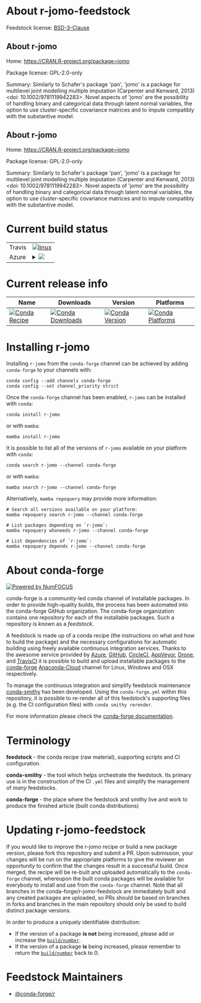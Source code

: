 About r-jomo-feedstock
======================

Feedstock license: [BSD-3-Clause](https://github.com/conda-forge/r-jomo-feedstock/blob/main/LICENSE.txt)


About r-jomo
------------

Home: https://CRAN.R-project.org/package=jomo

Package license: GPL-2.0-only

Summary: Similarly to Schafer's package 'pan', 'jomo' is a package for multilevel joint modelling multiple imputation (Carpenter and Kenward, 2013) <doi: 10.1002/9781119942283>. Novel aspects of 'jomo' are the possibility of handling binary and categorical data through latent normal variables, the option to use cluster-specific covariance matrices and to impute compatibly with the substantive model. 

About r-jomo
------------

Home: https://CRAN.R-project.org/package=jomo

Package license: GPL-2.0-only

Summary: Similarly to Schafer's package 'pan', 'jomo' is a package for multilevel joint modelling multiple imputation (Carpenter and Kenward, 2013) <doi: 10.1002/9781119942283>. Novel aspects of 'jomo' are the possibility of handling binary and categorical data through latent normal variables, the option to use cluster-specific covariance matrices and to impute compatibly with the substantive model. 

Current build status
====================


<table><tr>
    <td>Travis</td>
    <td>
      <a href="https://app.travis-ci.com/conda-forge/r-jomo-feedstock">
        <img alt="linux" src="https://img.shields.io/travis/com/conda-forge/r-jomo-feedstock/main.svg?label=Linux">
      </a>
    </td>
  </tr>
    
  <tr>
    <td>Azure</td>
    <td>
      <details>
        <summary>
          <a href="https://dev.azure.com/conda-forge/feedstock-builds/_build/latest?definitionId=1273&branchName=main">
            <img src="https://dev.azure.com/conda-forge/feedstock-builds/_apis/build/status/r-jomo-feedstock?branchName=main">
          </a>
        </summary>
        <table>
          <thead><tr><th>Variant</th><th>Status</th></tr></thead>
          <tbody><tr>
              <td>linux_64_r_base4.2</td>
              <td>
                <a href="https://dev.azure.com/conda-forge/feedstock-builds/_build/latest?definitionId=1273&branchName=main">
                  <img src="https://dev.azure.com/conda-forge/feedstock-builds/_apis/build/status/r-jomo-feedstock?branchName=main&jobName=linux&configuration=linux%20linux_64_r_base4.2" alt="variant">
                </a>
              </td>
            </tr><tr>
              <td>linux_64_r_base4.3</td>
              <td>
                <a href="https://dev.azure.com/conda-forge/feedstock-builds/_build/latest?definitionId=1273&branchName=main">
                  <img src="https://dev.azure.com/conda-forge/feedstock-builds/_apis/build/status/r-jomo-feedstock?branchName=main&jobName=linux&configuration=linux%20linux_64_r_base4.3" alt="variant">
                </a>
              </td>
            </tr><tr>
              <td>linux_aarch64_r_base4.2</td>
              <td>
                <a href="https://dev.azure.com/conda-forge/feedstock-builds/_build/latest?definitionId=1273&branchName=main">
                  <img src="https://dev.azure.com/conda-forge/feedstock-builds/_apis/build/status/r-jomo-feedstock?branchName=main&jobName=linux&configuration=linux%20linux_aarch64_r_base4.2" alt="variant">
                </a>
              </td>
            </tr><tr>
              <td>linux_aarch64_r_base4.3</td>
              <td>
                <a href="https://dev.azure.com/conda-forge/feedstock-builds/_build/latest?definitionId=1273&branchName=main">
                  <img src="https://dev.azure.com/conda-forge/feedstock-builds/_apis/build/status/r-jomo-feedstock?branchName=main&jobName=linux&configuration=linux%20linux_aarch64_r_base4.3" alt="variant">
                </a>
              </td>
            </tr><tr>
              <td>linux_ppc64le_r_base4.2</td>
              <td>
                <a href="https://dev.azure.com/conda-forge/feedstock-builds/_build/latest?definitionId=1273&branchName=main">
                  <img src="https://dev.azure.com/conda-forge/feedstock-builds/_apis/build/status/r-jomo-feedstock?branchName=main&jobName=linux&configuration=linux%20linux_ppc64le_r_base4.2" alt="variant">
                </a>
              </td>
            </tr><tr>
              <td>linux_ppc64le_r_base4.3</td>
              <td>
                <a href="https://dev.azure.com/conda-forge/feedstock-builds/_build/latest?definitionId=1273&branchName=main">
                  <img src="https://dev.azure.com/conda-forge/feedstock-builds/_apis/build/status/r-jomo-feedstock?branchName=main&jobName=linux&configuration=linux%20linux_ppc64le_r_base4.3" alt="variant">
                </a>
              </td>
            </tr><tr>
              <td>osx_64_r_base4.2</td>
              <td>
                <a href="https://dev.azure.com/conda-forge/feedstock-builds/_build/latest?definitionId=1273&branchName=main">
                  <img src="https://dev.azure.com/conda-forge/feedstock-builds/_apis/build/status/r-jomo-feedstock?branchName=main&jobName=osx&configuration=osx%20osx_64_r_base4.2" alt="variant">
                </a>
              </td>
            </tr><tr>
              <td>osx_64_r_base4.3</td>
              <td>
                <a href="https://dev.azure.com/conda-forge/feedstock-builds/_build/latest?definitionId=1273&branchName=main">
                  <img src="https://dev.azure.com/conda-forge/feedstock-builds/_apis/build/status/r-jomo-feedstock?branchName=main&jobName=osx&configuration=osx%20osx_64_r_base4.3" alt="variant">
                </a>
              </td>
            </tr><tr>
              <td>win_64</td>
              <td>
                <a href="https://dev.azure.com/conda-forge/feedstock-builds/_build/latest?definitionId=1273&branchName=main">
                  <img src="https://dev.azure.com/conda-forge/feedstock-builds/_apis/build/status/r-jomo-feedstock?branchName=main&jobName=win&configuration=win%20win_64_" alt="variant">
                </a>
              </td>
            </tr>
          </tbody>
        </table>
      </details>
    </td>
  </tr>
</table>

Current release info
====================

| Name | Downloads | Version | Platforms |
| --- | --- | --- | --- |
| [![Conda Recipe](https://img.shields.io/badge/recipe-r--jomo-green.svg)](https://anaconda.org/conda-forge/r-jomo) | [![Conda Downloads](https://img.shields.io/conda/dn/conda-forge/r-jomo.svg)](https://anaconda.org/conda-forge/r-jomo) | [![Conda Version](https://img.shields.io/conda/vn/conda-forge/r-jomo.svg)](https://anaconda.org/conda-forge/r-jomo) | [![Conda Platforms](https://img.shields.io/conda/pn/conda-forge/r-jomo.svg)](https://anaconda.org/conda-forge/r-jomo) |

Installing r-jomo
=================

Installing `r-jomo` from the `conda-forge` channel can be achieved by adding `conda-forge` to your channels with:

```
conda config --add channels conda-forge
conda config --set channel_priority strict
```

Once the `conda-forge` channel has been enabled, `r-jomo` can be installed with `conda`:

```
conda install r-jomo
```

or with `mamba`:

```
mamba install r-jomo
```

It is possible to list all of the versions of `r-jomo` available on your platform with `conda`:

```
conda search r-jomo --channel conda-forge
```

or with `mamba`:

```
mamba search r-jomo --channel conda-forge
```

Alternatively, `mamba repoquery` may provide more information:

```
# Search all versions available on your platform:
mamba repoquery search r-jomo --channel conda-forge

# List packages depending on `r-jomo`:
mamba repoquery whoneeds r-jomo --channel conda-forge

# List dependencies of `r-jomo`:
mamba repoquery depends r-jomo --channel conda-forge
```


About conda-forge
=================

[![Powered by
NumFOCUS](https://img.shields.io/badge/powered%20by-NumFOCUS-orange.svg?style=flat&colorA=E1523D&colorB=007D8A)](https://numfocus.org)

conda-forge is a community-led conda channel of installable packages.
In order to provide high-quality builds, the process has been automated into the
conda-forge GitHub organization. The conda-forge organization contains one repository
for each of the installable packages. Such a repository is known as a *feedstock*.

A feedstock is made up of a conda recipe (the instructions on what and how to build
the package) and the necessary configurations for automatic building using freely
available continuous integration services. Thanks to the awesome service provided by
[Azure](https://azure.microsoft.com/en-us/services/devops/), [GitHub](https://github.com/),
[CircleCI](https://circleci.com/), [AppVeyor](https://www.appveyor.com/),
[Drone](https://cloud.drone.io/welcome), and [TravisCI](https://travis-ci.com/)
it is possible to build and upload installable packages to the
[conda-forge](https://anaconda.org/conda-forge) [Anaconda-Cloud](https://anaconda.org/)
channel for Linux, Windows and OSX respectively.

To manage the continuous integration and simplify feedstock maintenance
[conda-smithy](https://github.com/conda-forge/conda-smithy) has been developed.
Using the ``conda-forge.yml`` within this repository, it is possible to re-render all of
this feedstock's supporting files (e.g. the CI configuration files) with ``conda smithy rerender``.

For more information please check the [conda-forge documentation](https://conda-forge.org/docs/).

Terminology
===========

**feedstock** - the conda recipe (raw material), supporting scripts and CI configuration.

**conda-smithy** - the tool which helps orchestrate the feedstock.
                   Its primary use is in the construction of the CI ``.yml`` files
                   and simplify the management of *many* feedstocks.

**conda-forge** - the place where the feedstock and smithy live and work to
                  produce the finished article (built conda distributions)


Updating r-jomo-feedstock
=========================

If you would like to improve the r-jomo recipe or build a new
package version, please fork this repository and submit a PR. Upon submission,
your changes will be run on the appropriate platforms to give the reviewer an
opportunity to confirm that the changes result in a successful build. Once
merged, the recipe will be re-built and uploaded automatically to the
`conda-forge` channel, whereupon the built conda packages will be available for
everybody to install and use from the `conda-forge` channel.
Note that all branches in the conda-forge/r-jomo-feedstock are
immediately built and any created packages are uploaded, so PRs should be based
on branches in forks and branches in the main repository should only be used to
build distinct package versions.

In order to produce a uniquely identifiable distribution:
 * If the version of a package **is not** being increased, please add or increase
   the [``build/number``](https://docs.conda.io/projects/conda-build/en/latest/resources/define-metadata.html#build-number-and-string).
 * If the version of a package **is** being increased, please remember to return
   the [``build/number``](https://docs.conda.io/projects/conda-build/en/latest/resources/define-metadata.html#build-number-and-string)
   back to 0.

Feedstock Maintainers
=====================

* [@conda-forge/r](https://github.com/conda-forge/r/)

